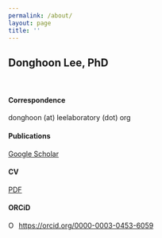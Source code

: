 ```yaml
---
permalink: /about/
layout: page
title: ''
---
```


## Donghoon Lee, PhD

<br>

#### Correspondence
donghoon (at) leelaboratory (dot) org

#### Publications
[Google Scholar](https://scholar.google.com/citations?user=_a8xSwwAAAAJ&hl=en)

#### CV
[PDF](https://drive.google.com/open?id=1xpGpT29ly9_Wa-34l0EzSbTWTrFv-Ok-)

#### ORCiD
<div itemscope itemtype="https://schema.org/Person"><a itemprop="sameAs" content="https://orcid.org/0000-0003-0453-6059" href="https://orcid.org/0000-0003-0453-6059" target="orcid.widget" rel="noopener noreferrer" style="vertical-align:top;"><img src="https://orcid.org/sites/default/files/images/orcid_16x16.png" style="width:1em;margin-right:.5em;" alt="ORCID iD icon">https://orcid.org/0000-0003-0453-6059</a></div>
